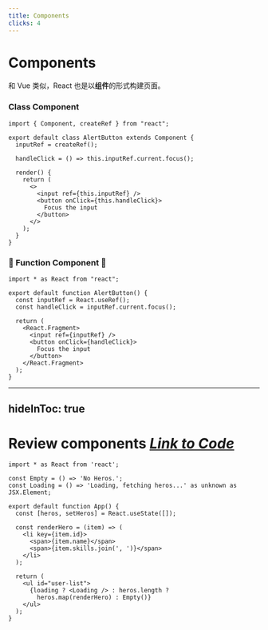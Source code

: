```yaml
---
title: Components
clicks: 4
---
```


# Components

和 Vue 类似，React 也是以**组件**的形式构建页面。

<div class="flex gap-x-4">

<div class="w-1/2" v-show="$slidev.nav.clicks !== 4">

### Class Component

```tsx {all|10,15|all|0}
import { Component, createRef } from "react";

export default class AlertButton extends Component {
  inputRef = createRef();

  handleClick = () => this.inputRef.current.focus();

  render() {
    return (
      <>
        <input ref={this.inputRef} />
        <button onClick={this.handleClick}>
          Focus the input
        </button>
      </>
    );
  }
}
```

</div>

<div :class="{ 'w-full': $slidev.nav.clicks === 4, 'w-1/2': $slidev.nav.clicks !== 4 }">

### <span v-show="$slidev.nav.clicks === 4">🎉</span> Function Component <span v-show="$slidev.nav.clicks === 4">🎉</span> 

```tsx {all|8,13|0|all} {at: 0}
import * as React from "react";

export default function AlertButton() {
  const inputRef = React.useRef();
  const handleClick = inputRef.current.focus();

  return (
    <React.Fragment>
      <input ref={inputRef} />
      <button onClick={handleClick}>
        Focus the input
      </button>
    </React.Fragment>
  );
}
```

</div>

</div>

<!-- 
和 Vue 类似，React 也是以组件的形式来构建页面。比如下面代码中的 AlertButton、input 和 button 都是组件，（click）即使是空标签，对于 React 来说也是组件。

React.Fragment 和 空标签 与 vue 中的 template 很相似，都是表示一段页面结构且不会在 DOM 文档流中渲染出来。

React.Fragment 要比空标签具备的功能会更多一点，比如空标签什么属性都无法添加的，React.Fragment 和 vue 的 template 可以为循环组件添加 key 属性，甚至 template 可以做的更多。

声明 React 组件主要有两种方式：
- （click）第一种是左边的 class component，类组件，它是通过声明一个类，这个类需要继承 React 的 Component 类，然后在类组件中需要声明 render 函数，该函数返回 JSX 用以渲染页面；
- （click）第二种就是右边的 function component，函数式组件，在之前的讲解中大家都见过这形式的组件，很单纯的函数，返回 JSX；

两种组件形式可以相互使用，既可以类组件中包含函数式组件，也可以函数式组件嵌套类组件；

实际上，在 React 16.8 之前，函数式组件是无状态的，也就是说在函数组件内部，我们无法使用状态，也无法控制它的渲染，一般这种组件也叫受控组件。

不过比较幸运的是，在 16.8 版本之后，React 推出了 Hooks，正是因为 hooks 促使了目前组件开发的最佳实践是函数式组件。
 -->

---
hideInToc: true
---

 # Review components *<a class="text-base" href="https://stackblitz.com/edit/lesson-one-jsx-gxyk2q?file=App.tsx" target="_blank">Link to Code</a>*

```tsx {all|3,19|4,18|9-14}
import * as React from 'react';

const Empty = () => 'No Heros.';
const Loading = () => 'Loading, fetching heros...' as unknown as JSX.Element;

export default function App() {
  const [heros, setHeros] = React.useState([]);

  const renderHero = (item) => (
    <li key={item.id}>
      <span>{item.name}</span>
      <span>{item.skills.join(', ')}</span>
    </li>
  );

  return (
    <ul id="user-list">
      {loading ? <Loading /> : heros.length ? 
        heros.map(renderHero) : Empty()}
    </ul>
  );
}

```

<!-- 
再次回到之前的用 React 写的“英雄列表”

之前提到过，React 对于函数式组件的使用是比较宽松的，（click）我们既可以把 Empty 当做函数去执行它，（click）也可以把 Loading 使用 JSX 语法来将它实例化。

（click）在这里 renderHero 函数的调用方法和 Empty 一样，都是函数调用，当然我们也可以把 renderHero 当做组件来实例化它。

（click link）接下来我们看看如何把 renderHero 当做组件来实例化它。

 -->

